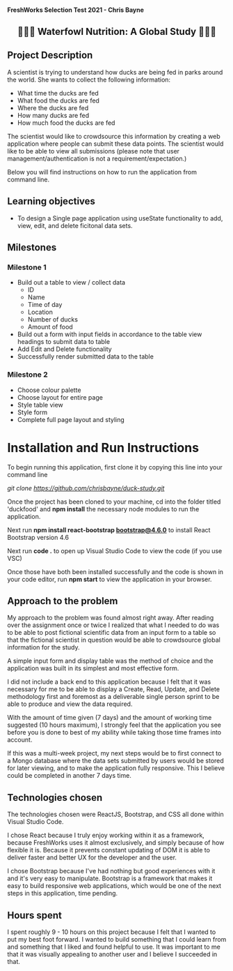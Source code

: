 #### FreshWorks Selection Test 2021 - Chris Bayne

<div align="center">

## :duck::duck::duck: Waterfowl Nutrition: A Global Study :duck::duck::duck:

</div>

## Project Description
A scientist is trying to understand how ducks are being fed in parks around the world. She wants to collect the following information:

- What time the ducks are fed
- What food the ducks are fed
- Where the ducks are fed
- How many ducks are fed
- How much food the ducks are fed

The scientist would like to crowdsource this information by creating a web application where
people can submit these data points. The scientist would like to be able to view all submissions
(please note that user management/authentication is not a requirement/expectation.)

Below you will find instructions on how to run the application from command line.

## Learning objectives
- To design a Single page application using useState functionality to add, view, edit, and delete ficitonal data sets.

## Milestones
### Milestone 1
- Build out a table to view / collect data
    - ID
    - Name
    - Time of day
    - Location
    - Number of ducks
    - Amount of food
- Build out a form with input fields in accordance to the table view headings to submit data to table
- Add Edit and Delete functionality
- Successfully render submitted data to the table

### Milestone 2
- Choose colour palette
- Choose layout for entire page 
- Style table view
- Style form
- Complete full page layout and styling


# Installation and Run Instructions

To begin running this application, first clone it by copying this line into your command line

<i>git clone https://github.com/chrisbayne/duck-study.git</i>

Once the project has been cloned to your machine, cd into the folder titled 'duckfood' and <b>npm install</b> the necessary node modules to run the application.

Next run <b>npm install react-bootstrap bootstrap@4.6.0</b> to install React Bootstrap version 4.6

Next run <b>code .</b> to open up Visual Studio Code to view the code (if you use VSC)

Once those have both been installed successfully and the code is shown in your code editor, run <b>npm start</b> to view the application in your browser.



## Approach to the problem
My approach to the problem was found almost right away. After reading over the assignment once or twice I realized that what I needed to do was to be able to post fictional scientific data from an input form to a table so that the fictional scientist in question would be able to crowdsource global information for the study.

A simple input form and display table was the method of choice and the application was built in its simplest and most effective form.

I did not include a back end to this application because I felt that it was necessary for me to be able to display a Create, Read, Update, and Delete methodology first and foremost as a deliverable single person sprint to be able to produce and view the data required. 

With the amount of time given (7 days) and the amount of working time suggested (10 hours maximum), I strongly feel that the application you see before you is done to best of my ability while taking those time frames into account.

If this was a multi-week project, my next steps would be to first connect to a Mongo database where the data sets submitted by users would be stored for later viewing, and to make the application fully responsive. This I believe could be completed in another 7 days time.

## Technologies chosen
The technologies chosen were ReactJS, Bootstrap, and CSS all done within Visual Studio Code. 

I chose React because I truly enjoy working within it as a framework, because FreshWorks uses it almost exclusively, and simply because of how flexible it is. Because it prevents constant updating of DOM it is able to deliver faster and better UX for the developer and the user.

I chose Bootstrap because I've had nothing but good experiences with it and it's very easy to manipulate. Bootstrap is a framework that makes it easy to build responsive web applications, which would be one of the next steps in this application, time pending.

## Hours spent
I spent roughly 9 - 10 hours on this project because I felt that I wanted to put my best foot forward. I wanted to build something that I could learn from and something that I liked and found helpful to use. It was important to me that it was visually appealing to another user and I believe I succeeded in that.
